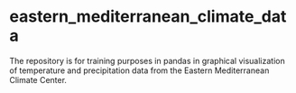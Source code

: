 # eastern_mediterranean_climate_data
The repository is for training purposes in pandas in graphical visualization of temperature and precipitation data from the Eastern Mediterranean Climate Center.
